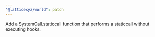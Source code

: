 ```yaml
---
"@latticexyz/world": patch
---
```


Add a SystemCall.staticcall function that performs a staticcall without executing hooks.
